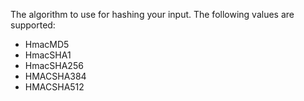 The algorithm to use for hashing your input. The following values are supported:

* HmacMD5
* HmacSHA1
* HmacSHA256
* HMACSHA384
* HMACSHA512
